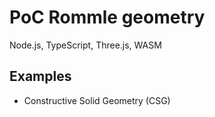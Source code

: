 # PoC Rommle geometry

Node.js, TypeScript, Three.js, WASM

## Examples

- Constructive Solid Geometry (CSG)
